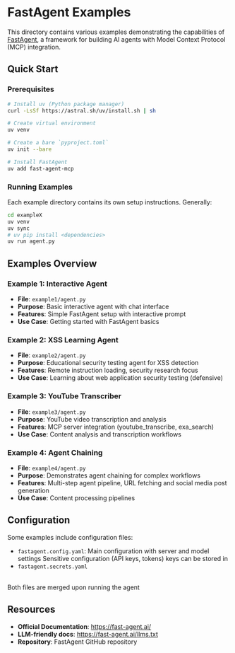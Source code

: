 # FastAgent Examples

This directory contains various examples demonstrating the capabilities of [FastAgent](https://fast-agent.ai/), a framework for building AI agents with Model Context Protocol (MCP) integration.

## Quick Start

### Prerequisites
```bash
# Install uv (Python package manager)
curl -LsSf https://astral.sh/uv/install.sh | sh

# Create virtual environment
uv venv

# Create a bare `pyproject.toml`
uv init --bare

# Install FastAgent
uv add fast-agent-mcp
```

### Running Examples
Each example directory contains its own setup instructions. Generally:
```bash
cd exampleX
uv venv
uv sync
# uv pip install <dependencies>
uv run agent.py
```

## Examples Overview

### Example 1: Interactive Agent
- **File**: `example1/agent.py`
- **Purpose**: Basic interactive agent with chat interface
- **Features**: Simple FastAgent setup with interactive prompt
- **Use Case**: Getting started with FastAgent basics

### Example 2: XSS Learning Agent  
- **File**: `example2/agent.py`
- **Purpose**: Educational security testing agent for XSS detection
- **Features**: Remote instruction loading, security research focus
- **Use Case**: Learning about web application security testing (defensive)

### Example 3: YouTube Transcriber
- **File**: `example3/agent.py`  
- **Purpose**: YouTube video transcription and analysis
- **Features**: MCP server integration (youtube_transcribe, exa_search)
- **Use Case**: Content analysis and transcription workflows

### Example 4: Agent Chaining
- **File**: `example4/agent.py`
- **Purpose**: Demonstrates agent chaining for complex workflows
- **Features**: Multi-step agent pipeline, URL fetching and social media post generation
- **Use Case**: Content processing pipelines


## Configuration
Some examples include configuration files:
- `fastagent.config.yaml`: Main configuration with server and model settings
Sensitive configuration (API keys, tokens) keys can be stored in
- `fastagent.secrets.yaml`
<br>
Both files are merged upon running the agent

## Resources

- **Official Documentation**: https://fast-agent.ai/
- **LLM-friendly docs**: https://fast-agent.ai/llms.txt
- **Repository**: FastAgent GitHub repository
